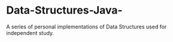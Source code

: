 # Data-Structures-Java-
A series of personal implementations of Data Structures used for independent study. 
